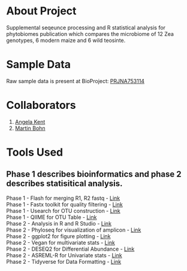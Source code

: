 # About Project
Supplemental seqeunce processing and R statistical analysis for phytobiomes publication which compares the microbiome of 12 Zea genotypes, 6 modern maize and 6 wild teosinte. 

# Sample Data 
Raw sample data is present at BioProject: [PRJNA753114](https://urldefense.com/v3/__https://dataview.ncbi.nlm.nih.gov/object/PRJNA753114?reviewer=76e2fve465rj6t7oku2e30ihf__;!!DZ3fjg!pmcDWRcgjR62Vx5fJu8tTdBCgGB006RZu8Y-cUtWZ_qU36IiJYFlDQlP21xu5klxkSw$)

# Collaborators 
1. [Angela Kent](https://microbiome.nres.illinois.edu/)
2. [Martin Bohn](https://cropsciences.illinois.edu/people/profile/mbohn)

# Tools Used 
Phase 1 describes bioinformatics and phase 2 describes statisitical analysis. 
------------------
Phase 1 - Flash for merging R1, R2 fastq - [Link](https://ccb.jhu.edu/software/FLASH/) <br/>
Phase 1 - Fastx toolkit for quality filtering - [Link](http://hannonlab.cshl.edu/fastx_toolkit/) <br/>
Phase 1 - Usearch for OTU construction - [Link](https://www.drive5.com/usearch/) <br/>
Phase 1 - QIIME for OTU Table - [Link](http://qiime.org/) <br/>
Phase 2 - Analysis in R and R Studio - [Link](https://www.rstudio.com/) <br/>
Phase 2 - Phyloseq for visualization of amplicon - [Link](https://joey711.github.io/phyloseq/) <br/>
Phase 2 - ggplot2 for figure plotting - [Link](https://ggplot2.tidyverse.org/) <br/>
Phase 2 - Vegan for multivariate stats - [Link](https://rdrr.io/rforge/vegan/) <br/>
Phase 2 - DESEQ2 for Differential Abundance - [Link](https://bioconductor.org/packages/release/bioc/html/DESeq2.html) <br/>
Phase 2 - ASREML-R for Univariate stats - [Link](https://www.vsni.co.uk/software/asreml-r) <br/>
Phase 2 - Tidyverse for Data Formatting - [Link](https://www.tidyverse.org/)
